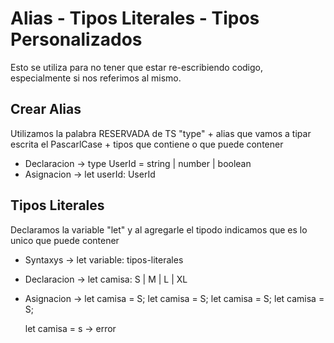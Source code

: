 # Alias - Tipos Literales - Tipos Personalizados

Esto se utiliza para no tener que estar re-escribiendo codigo, especialmente si nos referimos al mismo.

## Crear Alias

Utilizamos la palabra RESERVADA de TS "type" + alias que vamos a tipar escrita el PascarlCase + tipos que contiene o que puede contener

* Declaracion ->  type UserId = string | number | boolean
* Asignacion -> let userId: UserId

## Tipos Literales

Declaramos la variable "let" y al agregarle el tipodo indicamos que es lo unico que puede contener

* Syntaxys -> let variable: tipos-literales

* Declaracion -> let camisa: S | M | L | XL 

* Asignacion -> 
    let camisa = S;
    let camisa = S;
    let camisa = S;
    let camisa = S;

    let camisa = s -> error

    
    







